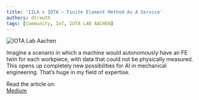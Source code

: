 ```yaml
---
title: 'IILA x IOTA — Finite Element Method As A Service'
authors: dtrauth
tags: [Community, IoT, IOTA LAB AACHEN]
---
```


![IOTA Lab Aachen](https://miro.medium.com/max/7500/1*hSwB4GL_DqsPck5Dtg9o-A.png)

Imagine a scenario in which a machine would autonomously have an FE twin for each workpiece, with data that could not be physically measured. This opens up completely new possibilities for AI in mechanical engineering. That’s huge in my field of expertise.

Read the article on:  
[Medium](https://medium.com/industrial-iota-lab-aachen-wzl-of-rwth-aachen/iila-x-iota-finite-element-method-as-a-service-2a782a479516)
